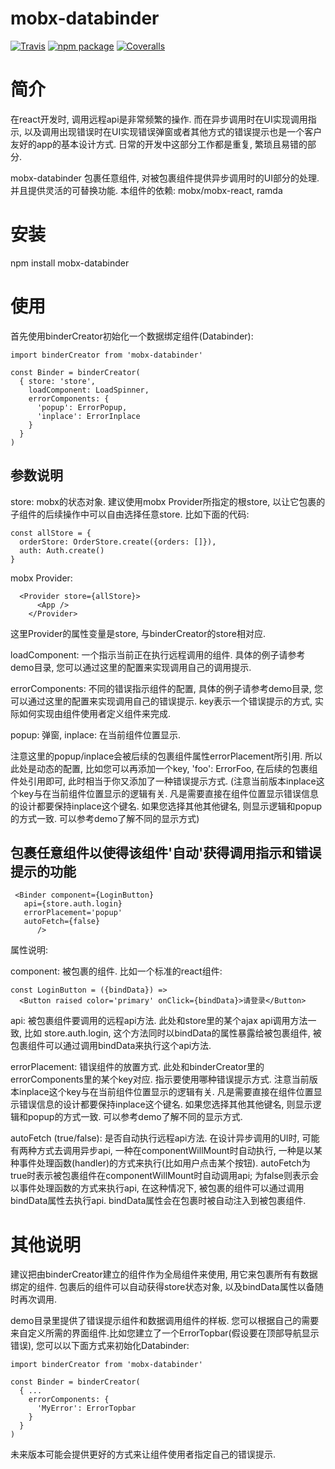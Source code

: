 # mobx-databinder

[![Travis][build-badge]][build]
[![npm package][npm-badge]][npm]
[![Coveralls][coveralls-badge]][coveralls]

# 简介

在react开发时, 调用远程api是非常频繁的操作. 而在异步调用时在UI实现调用指示, 以及调用出现错误时在UI实现错误弹窗或者其他方式的错误提示也是一个客户友好的app的基本设计方式. 日常的开发中这部分工作都是重复, 繁琐且易错的部分. 

mobx-databinder 包裹任意组件, 对被包裹组件提供异步调用时的UI部分的处理. 并且提供灵活的可替换功能. 本组件的依赖: mobx/mobx-react, ramda

# 安装

npm install mobx-databinder

# 使用

首先使用binderCreator初始化一个数据绑定组件(Databinder):

```
import binderCreator from 'mobx-databinder'

const Binder = binderCreator(
  { store: 'store', 
    loadComponent: LoadSpinner, 
    errorComponents: {
      'popup': ErrorPopup, 
      'inplace': ErrorInplace
    }
  }
)
```

## 参数说明

store: mobx的状态对象. 建议使用mobx Provider所指定的根store, 以让它包裹的子组件的后续操作中可以自由选择任意store. 比如下面的代码:

```
const allStore = {
  orderStore: OrderStore.create({orders: []}),
  auth: Auth.create()
}
```

mobx Provider: 
```
  <Provider store={allStore}>
      <App />
    </Provider>
```

这里Provider的属性变量是store, 与binderCreator的store相对应.

loadComponent: 一个指示当前正在执行远程调用的组件. 具体的例子请参考demo目录, 您可以通过这里的配置来实现调用自己的调用提示.

errorComponents: 不同的错误指示组件的配置, 具体的例子请参考demo目录, 您可以通过这里的配置来实现调用自己的错误提示. key表示一个错误提示的方式, 实际如何实现由组件使用者定义组件来完成. 

popup: 弹窗, 
inplace: 在当前组件位置显示. 

注意这里的popup/inplace会被后续的包裹组件属性errorPlacement所引用. 所以此处是动态的配置, 比如您可以再添加一个key, 'foo': ErrorFoo, 在后续的包裹组件处引用即可, 此时相当于你又添加了一种错误提示方式. (注意当前版本inplace这个key与在当前组件位置显示的逻辑有关. 凡是需要直接在组件位置显示错误信息的设计都要保持inplace这个键名. 如果您选择其他其他键名, 则显示逻辑和popup的方式一致. 可以参考demo了解不同的显示方式)


## 包裹任意组件以使得该组件'自动'获得调用指示和错误提示的功能

```
 <Binder component={LoginButton}
   api={store.auth.login}
   errorPlacement='popup'
   autoFetch={false}
      />
```


属性说明:

component: 被包裹的组件. 比如一个标准的react组件: 

```
const LoginButton = ({bindData}) => 
  <Button raised color='primary' onClick={bindData}>请登录</Button>
```

api: 被包裹组件要调用的远程api方法. 此处和store里的某个ajax api调用方法一致, 比如 store.auth.login, 这个方法同时以bindData的属性暴露给被包裹组件, 被包裹组件可以通过调用bindData来执行这个api方法.

errorPlacement: 错误组件的放置方式. 此处和binderCreator里的errorComponents里的某个key对应. 指示要使用哪种错误提示方式. 注意当前版本inplace这个key与在当前组件位置显示的逻辑有关. 凡是需要直接在组件位置显示错误信息的设计都要保持inplace这个键名. 如果您选择其他其他键名, 则显示逻辑和popup的方式一致. 可以参考demo了解不同的显示方式.

autoFetch (true/false): 是否自动执行远程api方法. 在设计异步调用的UI时, 可能有两种方式去调用异步api, 一种在componentWillMount时自动执行, 一种是以某种事件处理函数(handler)的方式来执行(比如用户点击某个按钮). autoFetch为true时表示被包裹组件在componentWillMount时自动调用api; 为false则表示会以事件处理函数的方式来执行api, 在这种情况下, 被包裹的组件可以通过调用bindData属性去执行api. bindData属性会在包裹时被自动注入到被包裹组件.


# 其他说明

建议把由binderCreator建立的组件作为全局组件来使用, 用它来包裹所有有数据绑定的组件. 包裹后的组件可以自动获得store状态对象, 以及bindData属性以备随时再次调用.

demo目录里提供了错误提示组件和数据调用组件的样板. 您可以根据自己的需要来自定义所需的界面组件.比如您建立了一个ErrorTopbar(假设要在顶部导航显示错误), 您可以以下面方式来初始化Databinder:

```
import binderCreator from 'mobx-databinder'

const Binder = binderCreator(
  { ...
    errorComponents: {
      'MyError': ErrorTopbar
    }
  }
)
```

未来版本可能会提供更好的方式来让组件使用者指定自己的错误提示.


[build-badge]: https://img.shields.io/travis/user/repo/master.png?style=flat-square
[build]: https://travis-ci.org/user/repo

[npm-badge]: https://img.shields.io/npm/v/npm-package.png?style=flat-square
[npm]: https://www.npmjs.org/package/npm-package

[coveralls-badge]: https://img.shields.io/coveralls/user/repo/master.png?style=flat-square
[coveralls]: https://coveralls.io/github/user/repo
